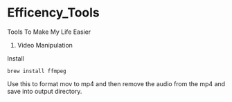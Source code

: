# Efficency_Tools
Tools To Make My Life Easier

1. Video Manipulation

Install

```
brew install ffmpeg
```

Use this to format  mov to mp4 and then remove the audio from the mp4 and save into output directory.

